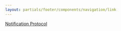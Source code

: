 ```yaml
---
layout: partials/footer/components/navigation/link
---
```


[Notification Protocol](https://defi.org/notifications)
